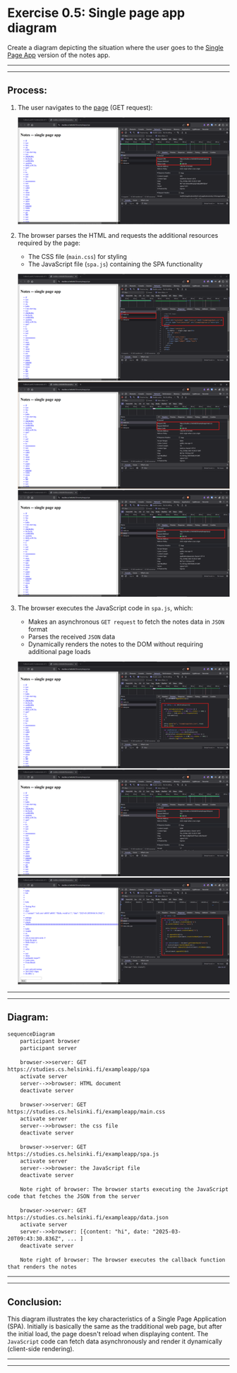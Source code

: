 # Exercise 0.5: Single page app diagram

Create a diagram depicting the situation where the user goes to the [Single Page App](https://studies.cs.helsinki.fi/exampleapp/spa) version of the notes app.

---
---

## Process:

1. The user navigates to the [page](https://studies.cs.helsinki.fi/exampleapp/spa) (GET request):

    ![image0](/.github/images/part0/05_00.png)


2. The browser parses the HTML and requests the additional resources required by the page:
   - The CSS file (`main.css`) for styling
   - The JavaScript file (`spa.js`) containing the SPA functionality

    ![image1](/.github/images/part0/05_01.png)
    ![image2](/.github/images/part0/05_02.png)
    ![image3](/.github/images/part0/05_03.png)

3. The browser executes the JavaScript code in `spa.js`, which:
   - Makes an asynchronous `GET request` to fetch the notes data in `JSON` format
   - Parses the received `JSON` data
   - Dynamically renders the notes to the DOM without requiring additional page loads

    ![image4](/.github/images/part0/05_04.png)
    ![image5](/.github/images/part0/05_05.png)
    ![image6](/.github/images/part0/05_06.png)

---
---

## Diagram:

```mermaid
sequenceDiagram
    participant browser
    participant server

    browser->>server: GET https://studies.cs.helsinki.fi/exampleapp/spa
    activate server
    server-->>browser: HTML document
    deactivate server

    browser->>server: GET https://studies.cs.helsinki.fi/exampleapp/main.css
    activate server
    server-->>browser: the css file
    deactivate server

    browser->>server: GET https://studies.cs.helsinki.fi/exampleapp/spa.js
    activate server
    server-->>browser: the JavaScript file
    deactivate server

    Note right of browser: The browser starts executing the JavaScript code that fetches the JSON from the server

    browser->>server: GET https://studies.cs.helsinki.fi/exampleapp/data.json
    activate server
    server-->>browser: [{content: "hi", date: "2025-03-20T09:43:30.836Z", ... ]
    deactivate server

    Note right of browser: The browser executes the callback function that renders the notes

```

---
---

## Conclusion:

This diagram illustrates the key characteristics of a Single Page Application (SPA). Initially is basically the same as the tradditional web page, but after the initial load, the page doesn't reload when displaying content. The `JavaScript` code can fetch data asynchronously and render it dynamically (client-side rendering).


---
---